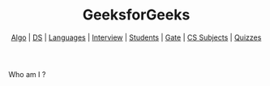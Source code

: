 <!DOCTYPE html> 
<html> 
    <head> 
        <title>Header Tag</title> 
    </head> 
    <body> 
        <header> 
            <h1>GeeksforGeeks</h1> 
            <p> 
                <a href= 
"https://www.geeksforgeeks.org/fundamentals-of-algorithms/"> 
                    Algo</a> |  
                <a href= 
"https://www.geeksforgeeks.org/data-structures/"> 
                    DS</a> |  
                <a href= 
"https://www.geeksforgeeks.org/category/program-output/"> 
                    Languages</a> | 
                <a href= 
"https://www.geeksforgeeks.org/company-interview-corner/"> 
                    Interview</a> | 
                <a href= 
"https://www.geeksforgeeks.org/student-corner/"> 
                    Students</a> | 
                <a href= 
"https://www.geeksforgeeks.org/gate-cs-notes-gq/"> 
                    Gate</a> | 
                <a href= 
"https://www.geeksforgeeks.org/articles-on-computer-science-subjects-gq/"> 
                    CS Subjects</a> | 
                <a href= 
"https://www.geeksforgeeks.org/quiz-corner-gq/"> 
                    Quizzes</a>  
            </p> 
        </header> 
    </body> 
</html>

Who am I ?
